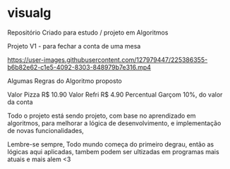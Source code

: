 # visualg
Repositório Criado para estudo / projeto em Algoritmos

Projeto V1 - para fechar a conta de uma mesa

https://user-images.githubusercontent.com/127979447/225386355-b6b82e62-c1e5-4092-8303-848979b7e316.mp4

Algumas Regras do Algoritmo proposto

Valor Pizza R$ 10.90 Valor Refri R$ 4.90 Percentual Garçom 10%, do valor da conta

Todo o projeto está sendo projeto, com base no aprendizado em algoritmos, para melhorar a lógica de desenvolvimento, e implementação de novas funcionalidades,

Lembre-se sempre, Todo mundo começa do primeiro degrau, então as lógicas aqui aplicadas, tambem podem ser ultizadas em programas mais atuais e mais alem <3
